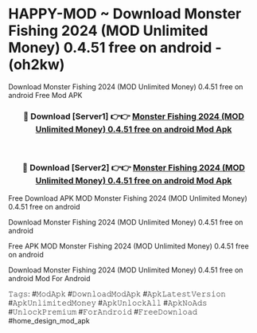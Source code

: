 # HAPPY-MOD ~ Download Monster Fishing 2024 (MOD Unlimited Money) 0.4.51 free on android - (oh2kw)
Download Monster Fishing 2024 (MOD Unlimited Money) 0.4.51 free on android Free Mod APK

<div align="center">
<h3>🔴 Download [Server1] 👉👉 <a href="https://apk-comot.site?title=Monster_Fishing_2024_(MOD_Unlimited_Money)_0.4.51_free_on_android">Monster Fishing 2024 (MOD Unlimited Money) 0.4.51 free on android Mod Apk</a></h3><br>

<h3>🔴 Download [Server2] 👉👉 <a href="https://apk-comot.site?title=Monster_Fishing_2024_(MOD_Unlimited_Money)_0.4.51_free_on_android">Monster Fishing 2024 (MOD Unlimited Money) 0.4.51 free on android Mod Apk</a></h3>
</div>


Free Download APK MOD Monster Fishing 2024 (MOD Unlimited Money) 0.4.51 free on android

Download Monster Fishing 2024 (MOD Unlimited Money) 0.4.51 free on android 

Free APK MOD Monster Fishing 2024 (MOD Unlimited Money) 0.4.51 free on android 

Download Monster Fishing 2024 (MOD Unlimited Money) 0.4.51 free on android Mod For Android

𝚃𝚊𝚐𝚜: #𝙼𝚘𝚍𝙰𝚙𝚔 #𝙳𝚘𝚠𝚗𝚕𝚘𝚊𝚍𝙼𝚘𝚍𝙰𝚙𝚔 #𝙰𝚙𝚔𝙻𝚊𝚝𝚎𝚜𝚝𝚅𝚎𝚛𝚜𝚒𝚘𝚗 #𝙰𝚙𝚔𝚄𝚗𝚕𝚒𝚖𝚒𝚝𝚎𝚍𝙼𝚘𝚗𝚎𝚢 #𝙰𝚙𝚔𝚄𝚗𝚕𝚘𝚌𝚔𝙰𝚕𝚕 #𝙰𝚙𝚔𝙽𝚘𝙰𝚍𝚜 #𝚄𝚗𝚕𝚘𝚌𝚔𝙿𝚛𝚎𝚖𝚒𝚞𝚖 #𝙵𝚘𝚛𝙰𝚗𝚍𝚛𝚘𝚒𝚍 #𝙵𝚛𝚎𝚎𝙳𝚘𝚠𝚗𝚕𝚘𝚊𝚍 #home_design_mod_apk
